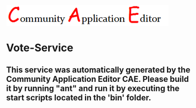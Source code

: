![CAE](https://github.com/cae-development/application-New-Test-App/blob/master/microservice-Vote-Service/img/logo.png)  

Vote-Service
===================


This service was automatically generated by the Community Application Editor CAE. Please build it by running "ant" and run it by executing the start scripts located in the 'bin' folder.
---------------
